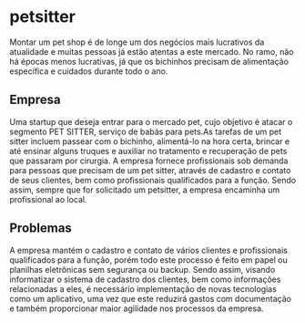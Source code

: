 ﻿# petsitter
 Montar um pet shop é de longe um dos negócios mais lucrativos da atualidade e muitas pessoas já estão atentas a este mercado. No ramo, não há épocas menos lucrativas, já que os bichinhos precisam de alimentação específica e cuidados durante todo o ano.

## Empresa
Uma startup que deseja entrar para o mercado pet, cujo objetivo é atacar o
segmento PET SITTER, serviço de babás para pets.As tarefas de um pet sitter
incluem passear com o bichinho, alimentá-lo na hora certa, brincar e até ensinar
alguns truques e auxiliar no tratamento e recuperação de pets que passaram por
cirurgia.
A empresa fornece profissionais sob demanda para pessoas que precisam de
um pet sitter, através de cadastro e contato de seus clientes, bem como
profissionais qualificados para a função. Sendo assim, sempre que for solicitado um
petsitter, a empresa encaminha um profissional ao local.

## Problemas
A empresa mantém o cadastro e contato de vários clientes e profissionais
qualificados para a função, porém todo este processo é feito em papel ou planilhas
eletrônicas sem segurança ou backup. Sendo assim, visando informatizar o sistema
de cadastro dos clientes, bem como informações relacionadas a eles, é necessário
implementação de novas tecnologias como um aplicativo, uma vez que este
reduzirá gastos com documentação e também proporcionar maior agilidade nos
processos da empresa.
